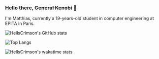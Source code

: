 ### Hello there, ~~General Kenobi~~ 👋

I'm Matthias, currently a 19-years-old student in computer engineering at EPITA in Paris.

![HellsCrimson's GitHub stats](https://github-readme-stats.vercel.app/api?username=HellsCrimson&count_private=true&show_icons=true&theme=chartreuse-dark)

![Top Langs](https://github-readme-stats.vercel.app/api/top-langs/?username=HellsCrimson&theme=chartreuse-dark&layout=compact&hide=Mathematica,ShaderLab&count_private=true)

![HellsCrimson's wakatime stats](https://github-readme-stats.vercel.app/api/wakatime?username=HellsCrimson&theme=chartreuse-dark&layout=compact)

